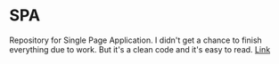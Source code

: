 # SPA
Repository for Single Page Application.
I didn't get a chance to finish everything due to work.
But it's a clean code and it's easy to read.
<a href="https://notanangel24.github.io/SPA/"> Link </a>
